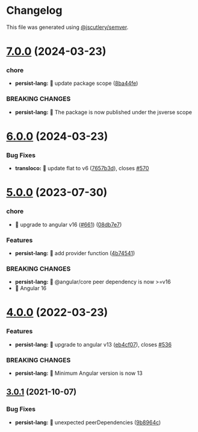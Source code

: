 # Changelog

This file was generated using [@jscutlery/semver](https://github.com/jscutlery/semver).

# [7.0.0](https://personal-github/jsverse/transloco/compare/transloco-persist-lang-6.0.0...transloco-persist-lang-7.0.0) (2024-03-23)


### chore

* **persist-lang:** 🤖 update package scope ([8ba44fe](https://personal-github/jsverse/transloco/commit/8ba44fea1193309f6920284123a4a78839c40ffc))


### BREAKING CHANGES

* **persist-lang:** 🧨 The package is now published under the jsverse scope



# [6.0.0](https://personal-github/jsverse/transloco/compare/transloco-persist-lang-5.0.0...transloco-persist-lang-6.0.0) (2024-03-23)


### Bug Fixes

* **transloco:** 🐛 update flat to v6 ([7657b3d](https://personal-github/jsverse/transloco/commit/7657b3de185b011bd35f815436da759aae33fc26)), closes [#570](https://personal-github/jsverse/transloco/issues/570)



# [5.0.0](https://github.com/ngneat/transloco/compare/transloco-persist-lang-4.0.0...transloco-persist-lang-5.0.0) (2023-07-30)

### chore

- 🤖 upgrade to angular v16 ([#661](https://github.com/ngneat/transloco/issues/661)) ([08db7e7](https://github.com/ngneat/transloco/commit/08db7e7d1f64846fa0b07123dee8ff5bff20b4f0))

### Features

- **persist-lang:** 🎸 add provider function ([4b74541](https://github.com/ngneat/transloco/commit/4b74541508ee2cdcc73446450f711b541eeb8cb3))

### BREAKING CHANGES

- **persist-lang:** 🧨 @angular/core peer dependency is now >=v16
- 🧨 Angular 16

# [4.0.0](https://github.com/ngneat/transloco/compare/transloco-persist-lang-3.0.1...transloco-persist-lang-4.0.0) (2022-03-23)

### Features

- **persist-lang:** 🎸 upgrade to angular v13 ([eb4cf07](https://github.com/ngneat/transloco/commit/eb4cf078f25ce2e8608b31e5011aaec48fd3daf4)), closes [#536](https://github.com/ngneat/transloco/issues/536)

### BREAKING CHANGES

- **persist-lang:** 🧨 Minimum Angular version is now 13

## [3.0.1](https://github.com/ngneat/transloco/compare/transloco-persist-lang-3.0.0...transloco-persist-lang-3.0.1) (2021-10-07)

### Bug Fixes

- **persist-lang:** 🐛 unexpected peerDependencies ([9b8964c](https://github.com/ngneat/transloco/commit/9b8964c2caf7e8bd0b1bc2b8ac1105c51da71ec9))
